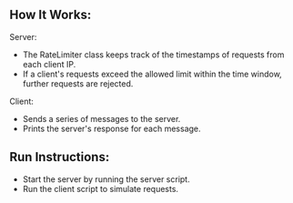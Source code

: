 ## How It Works:

Server:
* The RateLimiter class keeps track of the timestamps of requests from each client IP.
* If a client's requests exceed the allowed limit within the time window, further requests are rejected.

Client:
* Sends a series of messages to the server.
* Prints the server's response for each message.

## Run Instructions:
* Start the server by running the server script.
* Run the client script to simulate requests.
